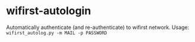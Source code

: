 # wifirst-autologin
Automatically authenticate (and re-authenticate) to wifirst network.
Usage: `wifirst_autolog.py -m MAIL -p PASSWORD`